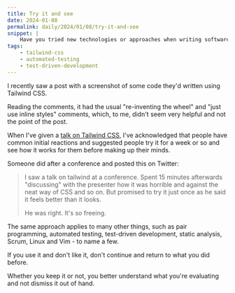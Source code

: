 ```yaml
---
title: Try it and see
date: 2024-01-08
permalink: daily/2024/01/08/try-it-and-see
snippet: |
    Have you tried new technologies or approaches when writing software? Did you like it or go back? Either way, you know more about it than before.
tags:
    - tailwind-css
    - automated-testing
    - test-driven-development
---
```


I recently saw a post with a screenshot of some code they'd written using Tailwind CSS.

Reading the comments, it had the usual "re-inventing the wheel" and "just use inline styles" comments, which, to me, didn't seem very helpful and not the point of the post.

When I've given a [talk on Tailwind CSS][talk], I've acknowledged that people have common initial reactions and suggested people try it for a week or so and see how it works for them before making up their minds.

Someone did after a conference and posted this on Twitter:

> I saw a talk on tailwind at a conference. Spent 15 minutes afterwards "discussing" with the presenter how it was horrible and against the neat way of CSS and so on. But promised to try it just once as he said it feels better than it looks.
>
> He was right. It's so freeing.

The same approach applies to many other things, such as pair programming, automated testing, test-driven development, static analysis, Scrum, Linux and Vim - to name a few.

If you use it and don't like it, don't continue and return to what you did before.

Whether you keep it or not, you better understand what you're evaluating and not dismiss it out of hand.

[talk]: {{site.url}}/talks/taking-flight-with-tailwind-css
